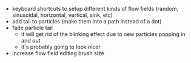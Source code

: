 
- keyboard shortcuts to setup different kinds of flow fields (random, sinusoidal, horizontal, vertical, sink, etc)
- add tail to particles (make them into a path instead of a dot)
- fade particle tail
  - it will get rid of the blinking effect due to new particles popping in and out
  - it's probably going to look nicer
- increase flow field editing brush size
